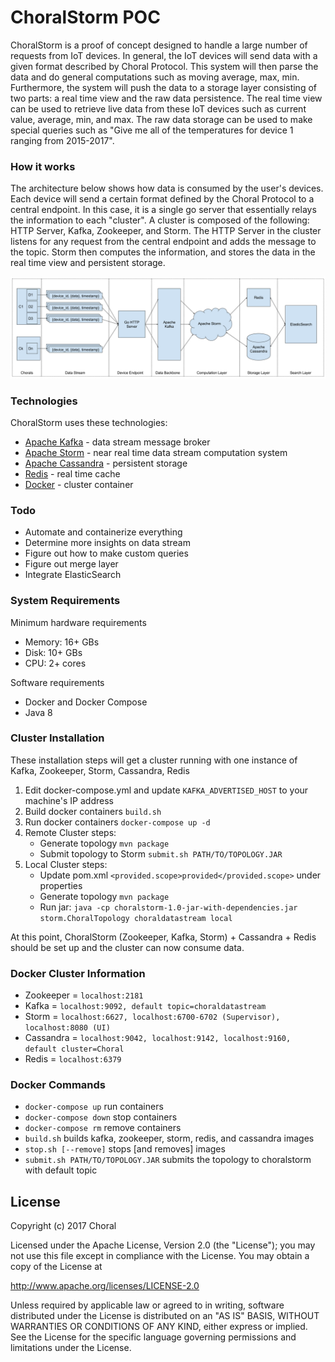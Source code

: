 # ChoralStorm POC
ChoralStorm is a proof of concept designed to handle a large number of requests from IoT devices. In general,
the IoT devices will send data with a given format described by Choral Protocol. This system will then 
parse the data and do general computations such as moving average, max, min. Furthermore, the system will push
the data to a storage layer consisting of two parts: a real time view and the raw data persistence. The real time
view can be used to retrieve live data from these IoT devices such as current value, average, min, and max. The raw
data storage can be used to make special queries such as "Give me all of the temperatures for device 1 ranging from 
2015-2017".

### How it works
The architecture below shows how data is consumed by the user's devices. Each device will send a certain format
defined by the Choral Protocol to a central endpoint. In this case, it is a single go server that essentially 
relays the information to each "cluster". A cluster is composed of the following: HTTP Server, Kafka, Zookeeper, and Storm.
The HTTP Server in the cluster listens for any request from the central endpoint and adds the message to the topic. Storm
then computes the information, and stores the data in the real time view and persistent storage.

![](/architecture.png)

### Technologies
ChoralStorm uses these technologies:

* [Apache Kafka] - data stream message broker
* [Apache Storm] - near real time data stream computation system
* [Apache Cassandra] - persistent storage
* [Redis] - real time cache
* [Docker] - cluster container

### Todo
 - Automate and containerize everything
 - Determine more insights on data stream
 - Figure out how to make custom queries
 - Figure out merge layer
 - Integrate ElasticSearch

### System Requirements
Minimum hardware requirements
* Memory: 16+ GBs
* Disk: 10+ GBs
* CPU: 2+ cores

Software requirements
* Docker and Docker Compose
* Java 8

### Cluster Installation
These installation steps will get a cluster running with one instance of Kafka, Zookeeper, Storm, Cassandra, Redis
1. Edit docker-compose.yml and update `KAFKA_ADVERTISED_HOST` to your machine's IP address
1. Build docker containers `build.sh`
1. Run docker containers `docker-compose up -d`
1. Remote Cluster steps: 
    * Generate topology `mvn package`
    * Submit topology to Storm `submit.sh PATH/TO/TOPOLOGY.JAR`
1. Local Cluster steps:
    * Update pom.xml `<provided.scope>provided</provided.scope>` under properties
    * Generate topology `mvn package`
    * Run jar: `java -cp choralstorm-1.0-jar-with-dependencies.jar storm.ChoralTopology choraldatastream local`
    
At this point, ChoralStorm (Zookeeper, Kafka, Storm) + Cassandra + Redis should be set up and the cluster can now consume data.

### Docker Cluster Information
- Zookeeper = `localhost:2181`
- Kafka = `localhost:9092, default topic=choraldatastream`
- Storm = `localhost:6627, localhost:6700-6702 (Supervisor), localhost:8080 (UI)`
- Cassandra = `localhost:9042, localhost:9142, localhost:9160, default cluster=Choral`
- Redis = `localhost:6379`

### Docker Commands
- `docker-compose up` run containers
- `docker-compose down` stop containers
- `docker-compose rm` remove containers
- `build.sh` builds kafka, zookeeper, storm, redis, and cassandra images
- `stop.sh [--remove]` stops [and removes] images
- `submit.sh PATH/TO/TOPOLOGY.JAR` submits the topology to choralstorm with default topic

License
----
Copyright (c) 2017 Choral

Licensed under the Apache License, Version 2.0 (the "License");
you may not use this file except in compliance with the License.
You may obtain a copy of the License at

   http://www.apache.org/licenses/LICENSE-2.0

Unless required by applicable law or agreed to in writing, software
distributed under the License is distributed on an "AS IS" BASIS,
WITHOUT WARRANTIES OR CONDITIONS OF ANY KIND, either express or implied.
See the License for the specific language governing permissions and
limitations under the License.

   [Apache Kafka]: <http://kafka.apache.org/>
   [Apache Storm]: <http://storm.apache.org/>
   [Apache Cassandra]: <http://cassandra.apache.org/>
   [Redis]: <http://redis.io>
   [Docker]: <http://docker.com/>
